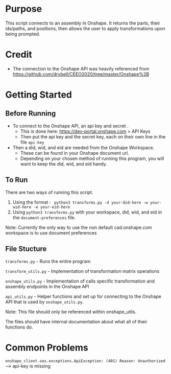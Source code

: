 # Purpose
This script connects to an assembly in Onshape. It returns the parts, their ids/paths, and positions, then allows the user to apply transformations upon being prompted.

# Credit
- The connection to the Onshape API was heavily referenced from
https://github.com/drybell/CEEO2020/tree/master/Onshape%2B

# Getting Started
## Before Running 
- To connect to the Onshape API, an api key and secret .
  - This is done here: https://dev-portal.onshape.com > API Keys
  - Then put the api key and the secret key, each on their own line in the file ```api-key```
- Then a did, wid, and eid are needed from the Onshape Workspace.
  - These can be found in your Onshape document url.
  - Depending on your chosen method of running this program, you will want to keep the did, wid, and eid handy.

## To Run
There are two ways of running this script.
1. Using the format :
``` python3 transforms.py -d your-did-here -w your-wid-here -e your-eid-here```
2. Using ```python3 transforms.py``` with your workspace, did, wid, and eid in the ```document-preferences``` file.

Note: Currently the only way to use the non default cad.onshape.com workspace is to use document preferences

## File Stucture
```transforms.py``` - Runs the entire program

```transform_utils.py``` - Implementation of transformation matrix operations

```onshape_utils.py``` - Implementation of calls specific transformation and assembly endpoints in the Onshape API

```api_utils.py``` - Helper functions and set up for connecting to the Onshape API that is used by ```onshape_utils.py```.
  
  Note: This file should only be referenced within onshape_utils.

The files should have internal documentation about what all of their functions do.

# Common Problems

```onshape_client.oas.exceptions.ApiException: (401) Reason: Unauthorized```
--> api-key is missing
